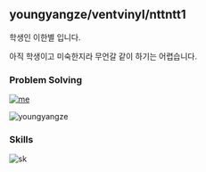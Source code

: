 ## youngyangze/ventvinyl/nttntt1

학생인 이한별 입니다.

아직 학생이고 미숙한지라 무언갈 같이 하기는 어렵습니다.

### Problem Solving
[![me](http://mazassumnida.wtf/api/v2/generate_badge?boj=youngyangze)](https://solved.ac/youngyangze)

![youngyangze](http://mazandi.herokuapp.com/api?handle=youngyangze&theme=dark)

### Skills
![sk](https://skillicons.dev/icons?i=cpp,c,py,lua,rust,git,notion,latex&theme=dark)
